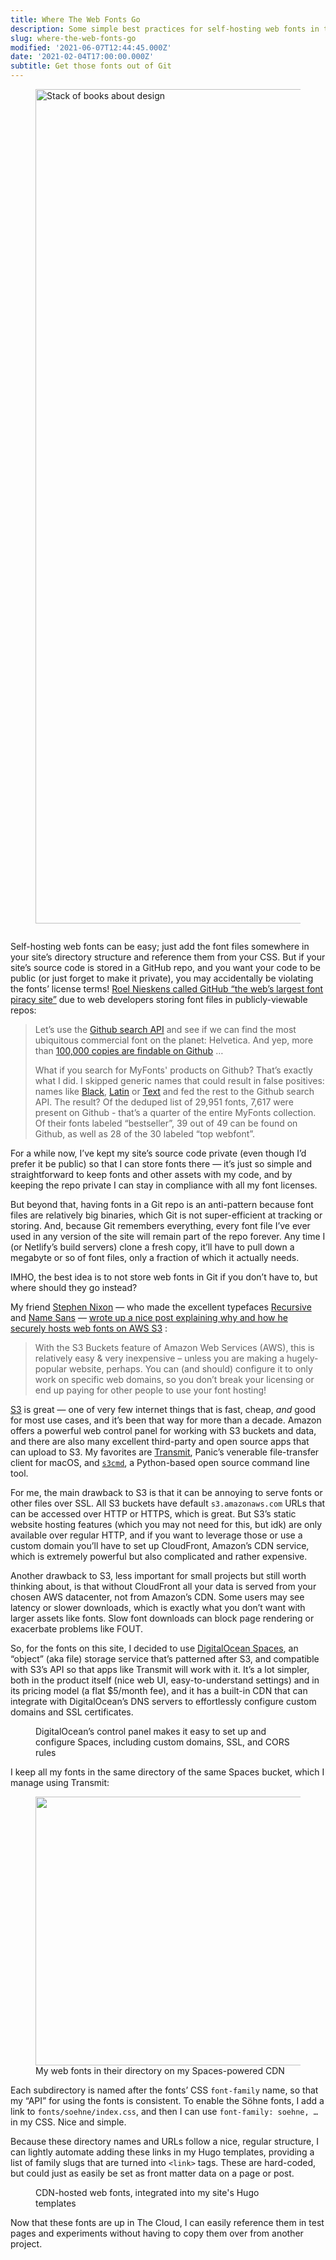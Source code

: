 ```yaml
---
title: Where The Web Fonts Go
description: Some simple best practices for self-hosting web fonts in the cloud
slug: where-the-web-fonts-go
modified: '2021-06-07T12:44:45.000Z'
date: '2021-02-04T17:00:00.000Z'
subtitle: Get those fonts out of Git
---
```

<figure class="wp-block-image alignwide"><img src="https://res.cloudinary.com/demaree/images/v1615856416/bitsandletters-assets/cover-why-fonts-matter/cover-why-fonts-matter.jpg?_i=AA" alt="Stack of books about design" width="2000" height="1335"></figure>

<figure class="wp-block-image alignfull size-large"><img src="https://res.cloudinary.com/demaree/image/upload/v1615856416/bitsandletters-assets/cover-why-fonts-matter.jpg" alt="" class="wp-image-4032" data-original-src="https://demaree.blog/wp-content/uploads/2021/03/cover-why-fonts-matter-1024x684.jpg"></figure>

Self-hosting web fonts can be easy; just add the font files somewhere in your site’s directory structure and reference them from your CSS. But if your site’s source code is stored in a GitHub repo, and you want your code to be public (or just forget to make it private), you may accidentally be violating the fonts’ license terms! [Roel Nieskens called GitHub “the web’s largest font piracy site”](https://pixelambacht.nl/2017/github-font-piracy/) due to web developers storing font files in publicly-viewable repos:

> Let’s use the [Github search API](https://developer.github.com/v3/search/) and see if we can find the most ubiquitous commercial font on the planet: Helvetica. And yep, more than [100,000 copies are findable on Github](https://github.com/search?utf8=%E2%9C%93&q=extension%3Attf+extension%3Aotf+filename%3A%22helvetica%22&type=Code) …
> 
> What if you search for MyFonts' products on Github? That’s exactly what I did. I skipped generic names that could result in false positives: names like [Black](http://www.myfonts.com/fonts/intellecta/black/), [Latin](http://www.myfonts.com/fonts/woodentypefonts/latin/) or [Text](http://www.myfonts.com/fonts/fw-alias/text/) and fed the rest to the Github search API. The result? Of the deduped list of 29,951 fonts, 7,617 were present on Github - that’s a quarter of the entire MyFonts collection. Of their fonts labeled “bestseller”, 39 out of 49 can be found on Github, as well as 28 of the 30 labeled “top webfont”.

For a while now, I’ve kept my site’s source code private (even though I’d prefer it be public) so that I can store fonts there — it’s just so simple and straightforward to keep fonts and other assets with my code, and by keeping the repo private I can stay in compliance with all my font licenses.

But beyond that, having fonts in a Git repo is an anti-pattern because font files are relatively big binaries, which Git is not super-efficient at tracking or storing. And, because Git remembers everything, every font file I’ve ever used in any version of the site will remain part of the repo forever. Any time I (or Netlify’s build servers) clone a fresh copy, it’ll have to pull down a megabyte or so of font files, only a fraction of which it actually needs.

IMHO, the best idea is to not store web fonts in Git if you don’t have to, but where should they go instead?

My friend [Stephen Nixon](https://demaree.me/p/where-the-web-fonts-go/arrowtype.com) — who made the excellent typefaces [Recursive](https://demaree.me/p/where-the-web-fonts-go/recursive.design) and [Name Sans](https://name.arrowtype.com/) — [wrote up a nice post explaining why and how he securely hosts web fonts on AWS S3](https://blog.arrowtype.com/host-webfont-on-aws/) :

> With the S3 Buckets feature of Amazon Web Services (AWS), this is relatively easy & very inexpensive – unless you are making a hugely-popular website, perhaps. You can (and should) configure it to only work on specific web domains, so you don’t break your licensing or end up paying for other people to use your font hosting!

[S3](https://aws.amazon.com/s3/) is great — one of very few internet things that is fast, cheap, _and_ good for most use cases, and it’s been that way for more than a decade. Amazon offers a powerful web control panel for working with S3 buckets and data, and there are also many excellent third-party and open source apps that can upload to S3. My favorites are [Transmit](https://demaree.me/p/where-the-web-fonts-go/panic.com/transmit/), Panic’s venerable file-transfer client for macOS, and [`s3cmd`](https://sourceforge.net/projects/s3tools/), a Python-based open source command line tool.

For me, the main drawback to S3 is that it can be annoying to serve fonts or other files over SSL. All S3 buckets have default `s3.amazonaws.com` URLs that can be accessed over HTTP or HTTPS, which is great. But S3’s static website hosting features (which you may not need for this, but idk) are only available over regular HTTP, and if you want to leverage those or use a custom domain you’ll have to set up CloudFront, Amazon’s CDN service, which is extremely powerful but also complicated and rather expensive.

Another drawback to S3, less important for small projects but still worth thinking about, is that without CloudFront all your data is served from your chosen AWS datacenter, not from Amazon’s CDN. Some users may see latency or slower downloads, which is exactly what you don’t want with larger assets like fonts. Slow font downloads can block page rendering or exacerbate problems like FOUT.

So, for the fonts on this site, I decided to use [DigitalOcean Spaces](https://www.digitalocean.com/products/spaces/), an “object” (aka file) storage service that’s patterned after S3, and compatible with S3’s API so that apps like Transmit will work with it. It’s a lot simpler, both in the product itself (nice web UI, easy-to-understand settings) and in its pricing model (a flat $5/month fee), and it has a built-in CDN that can integrate with DigitalOcean’s DNS servers to effortlessly configure custom domains and SSL certificates.

<figure class="wp-block-image size-large"><img src="https://res.cloudinary.com/demaree/image/upload/v1615856415/bitsandletters-assets/screenshot-do-panel.png" alt="" class="wp-image-4034" data-original-src="https://demaree.blog/wp-content/uploads/2021/03/screenshot-do-panel-1024x724.png"><figcaption>DigitalOcean’s control panel makes it easy to set up and configure Spaces, including custom domains, SSL, and CORS rules</figcaption></figure>

I keep all my fonts in the same directory of the same Spaces bucket, which I manage using Transmit:

<figure class="wp-block-image size-large is-resized"><img src="https://res.cloudinary.com/demaree/image/upload/v1615856415/bitsandletters-assets/screenshot-transmit-webfonts.png" alt="" class="wp-image-4036" width="610" height="430" data-original-src="https://demaree.blog/wp-content/uploads/2021/03/screenshot-transmit-webfonts-1024x723.png"><figcaption>My web fonts in their directory on my Spaces-powered CDN</figcaption></figure>

Each subdirectory is named after the fonts’ CSS `font-family` name, so that my “API” for using the fonts is consistent. To enable the Söhne fonts, I add a link to `fonts/soehne/index.css`, and then I can use `font-family: soehne, …` in my CSS. Nice and simple.

Because these directory names and URLs follow a nice, regular structure, I can lightly automate adding these links in my Hugo templates, providing a list of family slugs that are turned into `<link>` tags. These are hard-coded, but could just as easily be set as front matter data on a page or post.

<figure class="wp-block-image size-large"><img src="https://res.cloudinary.com/demaree/image/upload/v1615856414/bitsandletters-assets/screenshot-webfont-code-nova.png" alt="" class="wp-image-4038" data-original-src="https://demaree.blog/wp-content/uploads/2021/03/screenshot-webfont-code-nova-1024x826.png"><figcaption>CDN-hosted web fonts, integrated into my site's Hugo templates</figcaption></figure>

Now that these fonts are up in The Cloud, I can easily reference them in test pages and experiments without having to copy them over from another project.

